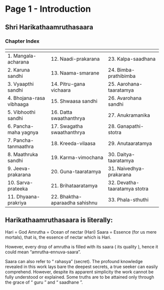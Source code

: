 # Page 1 - Introduction

## Shri Harikathaamruthasaara

### Chapter Index

| <!-- -->                   | <!-- -->                        |<!-- -->                  |
|----------------------------|---------------------------------|-------------------------------|
| 1. Mangala-acharana        | 12. Naadi-prakarana             | 23. Kalpa-saadhana            |
| 2. Karuna sandhi           | 13. Naama-smarane               | 24. Bimba-prathibimba         |
| 3. Vyaapthi sandhi         | 14. Pitru-gana vichaara         | 25. Aarohana-taaratamya       |
| 4. Bhojana-rasa vibhaaga   | 15. Shwaasa sandhi              | 26. Avarohana sandhi          |
| 5. Vibhoothi sandhi        | 16. Datta swaathanthrya         | 27. Anukramanika              |
| 6. Pancha-maha yagnya      | 17. Swagatha swaathanthrya      | 28. Ganapathi-stotra          |
| 7. Pancha-tanmaathra       | 18. Kreeda-vilaasa              | 29. Anutaaratamya             |
| 8. Maathruka sandhi        | 19. Karma-vimochana             | 30. Daitya-taaratamya         |
| 9. Jeeva-prakarana         | 20. Guna-taaratamya             | 31. Naivedhya-prakarana       |
| 10. Sarva-prateeka         | 21. Brihataaratamya             | 32. Devatha-taaratamya stotra |
| 11. Dhyaana-prakriya       | 22. Bhaktha-aparaadha sahishnu  | 33. Phala-sthuthi             |

## Harikathaamruthasaara is literally:

Hari = God Amrutha = Ocean of nectar (Hari) Saara = Essence (for us mere mortals), that is, the essence of nectar which is Hari.

However, every drop of amrutha is filled with its saara ( its quality ), hence it could mean “amrutha-ennuva-saara”.

Saara can also refer to “ rahasya” (secret). The profound knowledge revealed in this work lays bare the deepest secrets, a true seeker can easily comprehend. However, despite its apparent simplicity the work cannot be fully understood or explained. Some truths are to be attained only through the grace of “ guru ” and “ saadhane ”.
